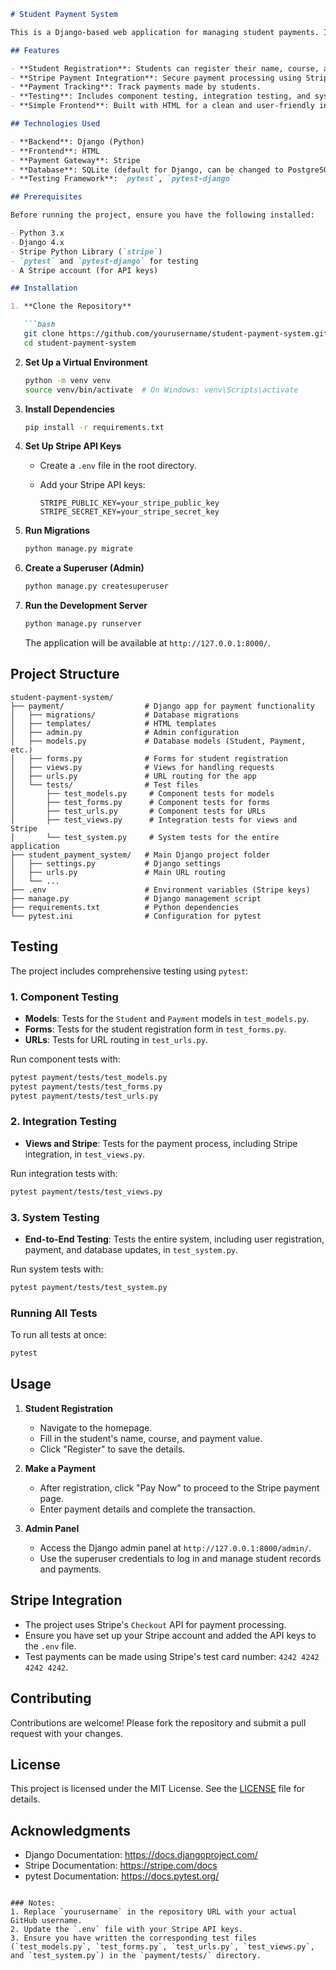 

```markdown
# Student Payment System

This is a Django-based web application for managing student payments. It allows students to register their name, course, and payment value, and integrates with Stripe for payment processing. The project includes comprehensive testing for models, forms, URLs, and Stripe integration, as well as system testing.

## Features

- **Student Registration**: Students can register their name, course, and payment value.
- **Stripe Payment Integration**: Secure payment processing using Stripe.
- **Payment Tracking**: Track payments made by students.
- **Testing**: Includes component testing, integration testing, and system testing using `pytest`.
- **Simple Frontend**: Built with HTML for a clean and user-friendly interface.

## Technologies Used

- **Backend**: Django (Python)
- **Frontend**: HTML
- **Payment Gateway**: Stripe
- **Database**: SQLite (default for Django, can be changed to PostgreSQL, MySQL, etc.)
- **Testing Framework**: `pytest`, `pytest-django`

## Prerequisites

Before running the project, ensure you have the following installed:

- Python 3.x
- Django 4.x
- Stripe Python Library (`stripe`)
- `pytest` and `pytest-django` for testing
- A Stripe account (for API keys)

## Installation

1. **Clone the Repository**

   ```bash
   git clone https://github.com/yourusername/student-payment-system.git
   cd student-payment-system
   ```

2. **Set Up a Virtual Environment**

   ```bash
   python -m venv venv
   source venv/bin/activate  # On Windows: venv\Scripts\activate
   ```

3. **Install Dependencies**

   ```bash
   pip install -r requirements.txt
   ```

4. **Set Up Stripe API Keys**

   - Create a `.env` file in the root directory.
   - Add your Stripe API keys:

     ```plaintext
     STRIPE_PUBLIC_KEY=your_stripe_public_key
     STRIPE_SECRET_KEY=your_stripe_secret_key
     ```

5. **Run Migrations**

   ```bash
   python manage.py migrate
   ```

6. **Create a Superuser (Admin)**

   ```bash
   python manage.py createsuperuser
   ```

7. **Run the Development Server**

   ```bash
   python manage.py runserver
   ```

   The application will be available at `http://127.0.0.1:8000/`.

## Project Structure

```
student-payment-system/
├── payment/                  # Django app for payment functionality
│   ├── migrations/           # Database migrations
│   ├── templates/            # HTML templates
│   ├── admin.py              # Admin configuration
│   ├── models.py             # Database models (Student, Payment, etc.)
│   ├── forms.py              # Forms for student registration
│   ├── views.py              # Views for handling requests
│   ├── urls.py               # URL routing for the app
│   └── tests/                # Test files
│       ├── test_models.py     # Component tests for models
│       ├── test_forms.py      # Component tests for forms
│       ├── test_urls.py       # Component tests for URLs
│       ├── test_views.py      # Integration tests for views and Stripe
│       └── test_system.py     # System tests for the entire application
├── student_payment_system/   # Main Django project folder
│   ├── settings.py           # Django settings
│   ├── urls.py               # Main URL routing
│   └── ...
├── .env                      # Environment variables (Stripe keys)
├── manage.py                 # Django management script
├── requirements.txt          # Python dependencies
└── pytest.ini                # Configuration for pytest
```

## Testing

The project includes comprehensive testing using `pytest`:

### 1. **Component Testing**
   - **Models**: Tests for the `Student` and `Payment` models in `test_models.py`.
   - **Forms**: Tests for the student registration form in `test_forms.py`.
   - **URLs**: Tests for URL routing in `test_urls.py`.

   Run component tests with:
   ```bash
   pytest payment/tests/test_models.py
   pytest payment/tests/test_forms.py
   pytest payment/tests/test_urls.py
   ```

### 2. **Integration Testing**
   - **Views and Stripe**: Tests for the payment process, including Stripe integration, in `test_views.py`.

   Run integration tests with:
   ```bash
   pytest payment/tests/test_views.py
   ```

### 3. **System Testing**
   - **End-to-End Testing**: Tests the entire system, including user registration, payment, and database updates, in `test_system.py`.

   Run system tests with:
   ```bash
   pytest payment/tests/test_system.py
   ```

### Running All Tests
To run all tests at once:
```bash
pytest
```

## Usage

1. **Student Registration**
   - Navigate to the homepage.
   - Fill in the student's name, course, and payment value.
   - Click "Register" to save the details.

2. **Make a Payment**
   - After registration, click "Pay Now" to proceed to the Stripe payment page.
   - Enter payment details and complete the transaction.

3. **Admin Panel**
   - Access the Django admin panel at `http://127.0.0.1:8000/admin/`.
   - Use the superuser credentials to log in and manage student records and payments.

## Stripe Integration

- The project uses Stripe's `Checkout` API for payment processing.
- Ensure you have set up your Stripe account and added the API keys to the `.env` file.
- Test payments can be made using Stripe's test card number: `4242 4242 4242 4242`.

## Contributing

Contributions are welcome! Please fork the repository and submit a pull request with your changes.

## License

This project is licensed under the MIT License. See the [LICENSE](LICENSE) file for details.

## Acknowledgments

- Django Documentation: https://docs.djangoproject.com/
- Stripe Documentation: https://stripe.com/docs
- pytest Documentation: https://docs.pytest.org/
```

### Notes:
1. Replace `yourusername` in the repository URL with your actual GitHub username.
2. Update the `.env` file with your Stripe API keys.
3. Ensure you have written the corresponding test files (`test_models.py`, `test_forms.py`, `test_urls.py`, `test_views.py`, and `test_system.py`) in the `payment/tests/` directory.
